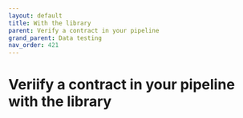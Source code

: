 ```yaml
---
layout: default
title: With the library
parent: Verify a contract in your pipeline
grand_parent: Data testing
nav_order: 421
---
```

# Veriify a contract in your pipeline with the library